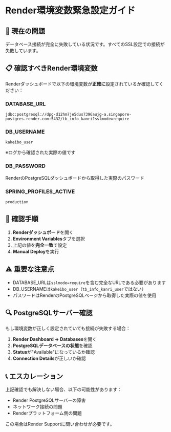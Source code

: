 # Render環境変数緊急設定ガイド

## 🚨 現在の問題
データベース接続が完全に失敗している状況です。すべてのSSL設定での接続が失敗しています。

## 📋 確認すべきRender環境変数

Renderダッシュボードで以下の環境変数が**正確に**設定されているか確認してください：

### DATABASE_URL
```
jdbc:postgresql://dpg-d12hm7je5dus7396aujg-a.singapore-postgres.render.com:5432/tb_info_kanri?sslmode=require
```

### DB_USERNAME
```
kakeibo_user
```
※ログから確認された実際の値です

### DB_PASSWORD
RenderのPostgreSQLダッシュボードから取得した実際のパスワード

### SPRING_PROFILES_ACTIVE
```
production
```

## 🔧 確認手順

1. **Renderダッシュボード**を開く
2. **Environment Variables**タブを選択
3. 上記の値を**完全一致**で設定
4. **Manual Deploy**を実行

## ⚠️ 重要な注意点

- DATABASE_URLは`sslmode=require`を含む完全なURLである必要があります
- DB_USERNAMEは`kakeibo_user`（`tb_info_kanri_user`ではない）
- パスワードはRenderのPostgreSQLページから取得した実際の値を使用

## 🔍 PostgreSQLサーバー確認

もし環境変数が正しく設定されていても接続が失敗する場合：

1. **Render Dashboard → Databases**を開く
2. **PostgreSQLデータベースの状態**を確認
3. **Status**が"Available"になっているか確認
4. **Connection Details**が正しいか確認

## 📞 エスカレーション

上記確認でも解決しない場合、以下の可能性があります：

- Render PostgreSQLサーバーの障害
- ネットワーク接続の問題
- Renderプラットフォーム側の問題

この場合はRender Supportに問い合わせが必要です。
